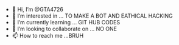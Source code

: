 - 👋 Hi, I’m @GTA4726
- 👀 I’m interested in ... TO MAKE A BOT AND EATHICAL HACKING
- 🌱 I’m currently learning ... GIT HUB CODES
- 💞️ I’m looking to collaborate on ... NO ONE
- 📫 How to reach me ...BRUH

<!---
GTA4726/GTA4726 is a ✨ special ✨ repository because its `README.md` (this file) appears on your GitHub profile.
You can click the Preview link to take a look at your changes.
--->
